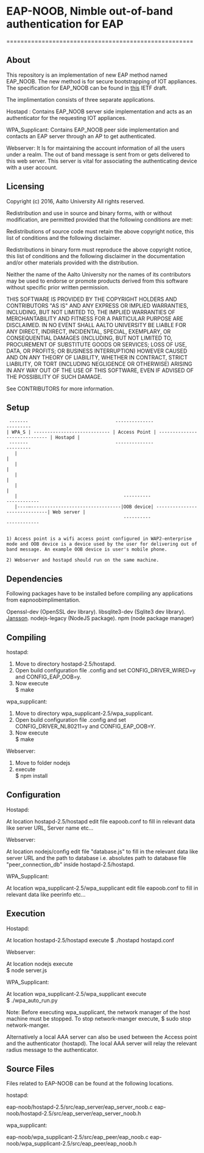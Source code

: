 # EAP-NOOB, Nimble out-of-band authentication for EAP 
=====================================================

About
-------- 

This repository is an implementation of new EAP method named EAP_NOOB. The new method is for secure bootstrapping of IOT appliances. The specification for EAP_NOOB can be found in [this](https://datatracker.ietf.org/doc/draft-aura-eap-noob/?include_text=1) IETF draft.

The implimentation consists of three separate applications.

Hostapd : Contains EAP_NOOB server side implementation and acts as an authenticator for the requesting IOT appliances.

WPA_Supplicant:  Contains EAP_NOOB peer side implementation and contacts an EAP server through an AP to get authenticated. 

Webserver:  It Is for maintaining the account information of all the users under a realm. The out of band message is sent from or gets delivered to this web server. This server is vital for associating the  authenticating device with a user account.

Licensing
------------       
 Copyright (c) 2016, Aalto University 
 All rights reserved. 
 
Redistribution and use in source and binary forms, with or without modification, are permitted provided that the following conditions are met: 

Redistributions of source code must retain the above copyright notice, this list of conditions and the following disclaimer. 

Redistributions in binary form must reproduce the above copyright notice, this list of conditions and the following disclaimer in the documentation and/or other materials provided with the distribution. 

Neither the name of the Aalto University nor the names of its contributors may be used to endorse or promote products derived from this software without specific prior written permission. 
 
 THIS SOFTWARE IS PROVIDED BY THE COPYRIGHT HOLDERS AND CONTRIBUTORS "AS IS" AND ANY EXPRESS OR IMPLIED WARRANTIES, INCLUDING, BUT NOT LIMITED TO, THE IMPLIED WARRANTIES OF MERCHANTABILITY AND FITNESS FOR A PARTICULAR PURPOSE ARE DISCLAIMED. IN NO EVENT SHALL AALTO UNIVERSITY BE LIABLE FOR ANY DIRECT, INDIRECT, INCIDENTAL, SPECIAL, EXEMPLARY, OR CONSEQUENTIAL DAMAGES (INCLUDING, BUT NOT LIMITED TO, PROCUREMENT OF SUBSTITUTE GOODS OR SERVICES; LOSS OF USE, DATA, OR PROFITS; OR BUSINESS INTERRUPTION) HOWEVER CAUSED AND ON ANY THEORY OF LIABILITY, WHETHER IN CONTRACT, STRICT LIABILITY, OR TORT (INCLUDING NEGLIGENCE OR OTHERWISE) ARISING IN ANY WAY OUT OF THE USE OF THIS  SOFTWARE, EVEN IF ADVISED OF THE POSSIBILITY OF SUCH DAMAGE. 
 
 See CONTRIBUTORS for more information. 

Setup
-------

	 -------                                --------------				                   ---------
	| WPA_S | ---------------------------- | Access Point | ----------------------------- | Hostapd |
	 -------                                --------------                                 ---------
	   |                                                                                      |		           
	   |                                                                                      | 
	   |                                                                                      |		        
	   |                                                                                      |   
	   |			                           ----------                                 ------------
	   |----–---------------------------------|OOB device| ------------------------------| Web server |
		                                       ----------                                 ------------


	1) Access point is a wifi access point configured in WAP2-enterprise mode and OOB device is a device used by the user for delivering out of band message. An example OOB device is user's mobile phone.
	
	2) Webserver and hostapd should run on the same machine.

Dependencies
-----------------  

Following packages have to be installed before compiling any applications from  eapnoobimplimentation.

Openssl-dev (OpenSSL dev library).
libsqlite3-dev (Sqlite3 dev library).
[Jansson](http://jansson.readthedocs.io/en/2.7/index.html).
nodejs-legacy (NodeJS package).
npm (node package manager)

Compiling 
--------------
 
hostapd:

1) Move to directory  hostapd-2.5/hostapd.	
2) Open build configuration file .config and set CONFIG_DRIVER_WIRED=y and CONFIG_EAP_OOB=y.	
3) Now execute  		
  	$ make


wpa_supplicant:

1) Move to directory  wpa_supplicant-2.5/wpa_supplicant.	
2) Open build configuration file .config and set CONFIG_DRIVER_NL80211=y and CONFIG_EAP_OOB=Y. 	
3) Now execute		
	 $ make


Webserver: 

1) Move to folder nodejs	
2) execute 	
    $ npm install	
    
Configuration
---------------  

Hostapd:

At location hostapd-2.5/hostapd edit file eapoob.conf to fill in relevant data like server URL, Server name etc...

Webserver: 

At location nodejs/config edit file "database.js" to fill in the relevant data like server URL and the path to database i.e. absolutes path to database file "peer_connection_db" inside hostapd-2.5/hostapd.

WPA_Supplicant:

At location wpa_supplicant-2.5/wpa_supplicant edit file eapoob.conf to fill in relevant data like peerinfo etc...

Execution
------------  

Hostapd:

At location hostapd-2.5/hostapd  execute
$  ./hostapd  hostapd.conf	

Webserver: 

At location nodejs execute	
$ node server.js	

WPA_Supplicant:

At location wpa_supplicant-2.5/wpa_supplicant execute	
$ ./wpa_auto_run.py	

Note: 
Before executing wpa_supplicant, the network manager of the host machine must be stopped. To stop network-manger execute,
  $ sudo stop network-manger.	

Alternatively a local AAA server can also be used between the Access point and the authenticator (hostapd). The local AAA server will relay the relevant radius message to the authenticator.  	

Source Files
-------------
Files related to EAP-NOOB can be found at the following locations.

hostapd:

eap-noob/hostapd-2.5/src/eap_server/eap_server_noob.c
eap-noob/hostapd-2.5/src/eap_server/eap_server_noob.h
 
wpa_supplicant:

eap-noob/wpa_supplicant-2.5/src/eap_peer/eap_noob.c
eap-noob/wpa_supplicant-2.5/src/eap_peer/eap_noob.h



